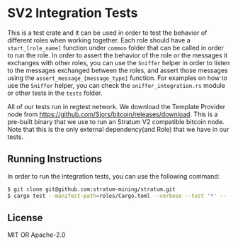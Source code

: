 # SV2 Integration Tests

This is a test crate and it can be used in order to test the behavior of different roles when
working together. Each role should have a `start_[role_name]` function under `common` folder that
can be called in order to run the role. In order to assert the behavior of the role or the messages
it exchanges with other roles, you can use the `Sniffer` helper in order to listen to the messages
exchanged between the roles, and assert those messages using the `assert_message_[message_type]`
function. For examples on how to use the `Sniffer` helper, you can check the
`sniffer_integration.rs` module or other tests in the `tests` folder.

All of our tests run in regtest network. We download the Template Provider node from
https://github.com/Sjors/bitcoin/releases/download. This is a pre-built binary that we use to run an
Stratum V2 compatible bitcoin node. Note that this is the only external dependency(and Role) that we
have in our tests.

## Running Instructions

In order to run the integration tests, you can use the following command:

```bash
$ git clone git@github.com:stratum-mining/stratum.git
$ cargo test --manifest-path=roles/Cargo.toml --verbose --test '*' -- --nocapture
```

## License
MIT OR Apache-2.0
